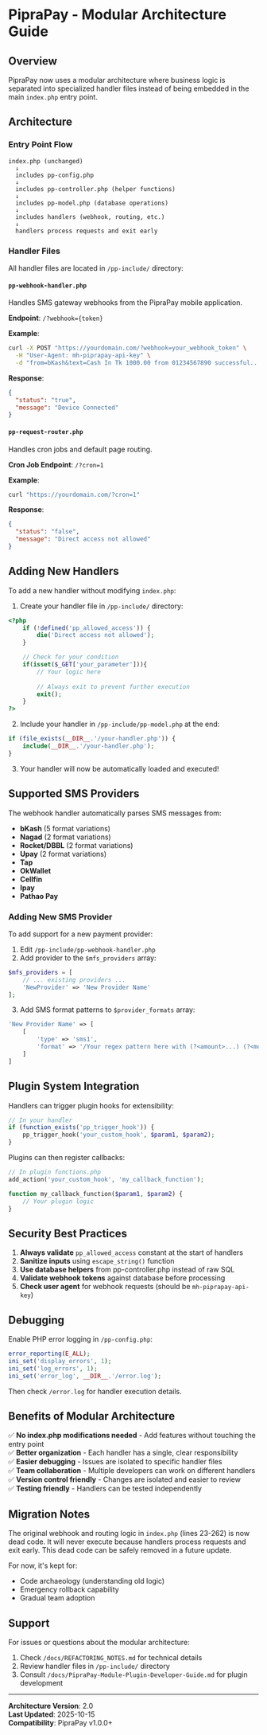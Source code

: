 # PipraPay - Modular Architecture Guide

## Overview
PipraPay now uses a modular architecture where business logic is separated into specialized handler files instead of being embedded in the main `index.php` entry point.

## Architecture

### Entry Point Flow
```
index.php (unchanged)
  ↓
  includes pp-config.php
  ↓
  includes pp-controller.php (helper functions)
  ↓
  includes pp-model.php (database operations)
  ↓
  includes handlers (webhook, routing, etc.)
  ↓
  handlers process requests and exit early
```

### Handler Files

All handler files are located in `/pp-include/` directory:

#### `pp-webhook-handler.php`
Handles SMS gateway webhooks from the PipraPay mobile application.

**Endpoint**: `/?webhook={token}`

**Example**:
```bash
curl -X POST "https://yourdomain.com/?webhook=your_webhook_token" \
  -H "User-Agent: mh-piprapay-api-key" \
  -d "from=bKash&text=Cash In Tk 1000.00 from 01234567890 successful..."
```

**Response**:
```json
{
  "status": "true",
  "message": "Device Connected"
}
```

#### `pp-request-router.php`
Handles cron jobs and default page routing.

**Cron Job Endpoint**: `/?cron=1`

**Example**:
```bash
curl "https://yourdomain.com/?cron=1"
```

**Response**:
```json
{
  "status": "false",
  "message": "Direct access not allowed"
}
```

## Adding New Handlers

To add a new handler without modifying `index.php`:

1. Create your handler file in `/pp-include/` directory:

```php
<?php
    if (!defined('pp_allowed_access')) {
        die('Direct access not allowed');
    }

    // Check for your condition
    if(isset($_GET['your_parameter'])){
        // Your logic here
        
        // Always exit to prevent further execution
        exit();
    }
?>
```

2. Include your handler in `/pp-include/pp-model.php` at the end:

```php
if (file_exists(__DIR__.'/your-handler.php')) {
    include(__DIR__.'/your-handler.php');
}
```

3. Your handler will now be automatically loaded and executed!

## Supported SMS Providers

The webhook handler automatically parses SMS messages from:

- **bKash** (5 format variations)
- **Nagad** (2 format variations)  
- **Rocket/DBBL** (2 format variations)
- **Upay** (2 format variations)
- **Tap**
- **OkWallet**
- **Cellfin**
- **Ipay**
- **Pathao Pay**

### Adding New SMS Provider

To add support for a new payment provider:

1. Edit `/pp-include/pp-webhook-handler.php`
2. Add provider to the `$mfs_providers` array:

```php
$mfs_providers = [
    // ... existing providers ...
    'NewProvider' => 'New Provider Name'
];
```

3. Add SMS format patterns to `$provider_formats` array:

```php
'New Provider Name' => [
    [
        'type' => 'sms1',
        'format' => '/Your regex pattern here with (?<amount>...) (?<mobile>...) (?<trxid>...) etc./'
    ]
]
```

## Plugin System Integration

Handlers can trigger plugin hooks for extensibility:

```php
// In your handler
if (function_exists('pp_trigger_hook')) {
    pp_trigger_hook('your_custom_hook', $param1, $param2);
}
```

Plugins can then register callbacks:

```php
// In plugin functions.php
add_action('your_custom_hook', 'my_callback_function');

function my_callback_function($param1, $param2) {
    // Your plugin logic
}
```

## Security Best Practices

1. **Always validate** `pp_allowed_access` constant at the start of handlers
2. **Sanitize inputs** using `escape_string()` function
3. **Use database helpers** from pp-controller.php instead of raw SQL
4. **Validate webhook tokens** against database before processing
5. **Check user agent** for webhook requests (should be `mh-piprapay-api-key`)

## Debugging

Enable PHP error logging in `/pp-config.php`:

```php
error_reporting(E_ALL);
ini_set('display_errors', 1);
ini_set('log_errors', 1);
ini_set('error_log', __DIR__.'/error.log');
```

Then check `/error.log` for handler execution details.

## Benefits of Modular Architecture

✅ **No index.php modifications needed** - Add features without touching the entry point  
✅ **Better organization** - Each handler has a single, clear responsibility  
✅ **Easier debugging** - Issues are isolated to specific handler files  
✅ **Team collaboration** - Multiple developers can work on different handlers  
✅ **Version control friendly** - Changes are isolated and easier to review  
✅ **Testing friendly** - Handlers can be tested independently  

## Migration Notes

The original webhook and routing logic in `index.php` (lines 23-262) is now dead code. It will never execute because handlers process requests and exit early. This dead code can be safely removed in a future update.

For now, it's kept for:
- Code archaeology (understanding old logic)
- Emergency rollback capability
- Gradual team adoption

## Support

For issues or questions about the modular architecture:
1. Check `/docs/REFACTORING_NOTES.md` for technical details
2. Review handler files in `/pp-include/` directory
3. Consult `/docs/PipraPay-Module-Plugin-Developer-Guide.md` for plugin development

---

**Architecture Version**: 2.0  
**Last Updated**: 2025-10-15  
**Compatibility**: PipraPay v1.0.0+
